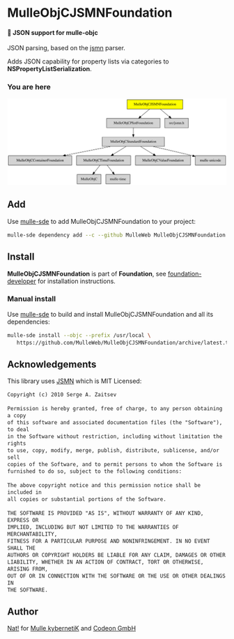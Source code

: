# MulleObjCJSMNFoundation

#### 🌼 JSON support for mulle-objc

JSON parsing, based on the [jsmn](//github.com/zserge/jsmn) parser.

Adds JSON capability for property lists via categories to **NSPropertyListSerialization**.



### You are here

![Overview](overview.dot.svg)




## Add

Use [mulle-sde](//github.com/mulle-sde) to add MulleObjCJSMNFoundation to your project:

``` sh
mulle-sde dependency add --c --github MulleWeb MulleObjCJSMNFoundation
```

## Install

**MulleObjCJSMNFoundation** is part of **Foundation**, see
[foundation-developer](//github.com/MulleFoundation/foundation-developer) for
installation instructions.


### Manual install

Use [mulle-sde](//github.com/mulle-sde) to build and install MulleObjCJSMNFoundation
and all its dependencies:

``` sh
mulle-sde install --objc --prefix /usr/local \
   https://github.com/MulleWeb/MulleObjCJSMNFoundation/archive/latest.tar.gz
```


## Acknowledgements

This library uses [JSMN](https://github.com/zserge/jsmn) which is MIT Licensed:

```
Copyright (c) 2010 Serge A. Zaitsev

Permission is hereby granted, free of charge, to any person obtaining a copy
of this software and associated documentation files (the "Software"), to deal
in the Software without restriction, including without limitation the rights
to use, copy, modify, merge, publish, distribute, sublicense, and/or sell
copies of the Software, and to permit persons to whom the Software is
furnished to do so, subject to the following conditions:

The above copyright notice and this permission notice shall be included in
all copies or substantial portions of the Software.

THE SOFTWARE IS PROVIDED "AS IS", WITHOUT WARRANTY OF ANY KIND, EXPRESS OR
IMPLIED, INCLUDING BUT NOT LIMITED TO THE WARRANTIES OF MERCHANTABILITY,
FITNESS FOR A PARTICULAR PURPOSE AND NONINFRINGEMENT. IN NO EVENT SHALL THE
AUTHORS OR COPYRIGHT HOLDERS BE LIABLE FOR ANY CLAIM, DAMAGES OR OTHER
LIABILITY, WHETHER IN AN ACTION OF CONTRACT, TORT OR OTHERWISE, ARISING FROM,
OUT OF OR IN CONNECTION WITH THE SOFTWARE OR THE USE OR OTHER DEALINGS IN
THE SOFTWARE.
```


## Author

[Nat!](//www.mulle-kybernetik.com/weblog) for
[Mulle kybernetiK](//www.mulle-kybernetik.com) and
[Codeon GmbH](//www.codeon.de)
